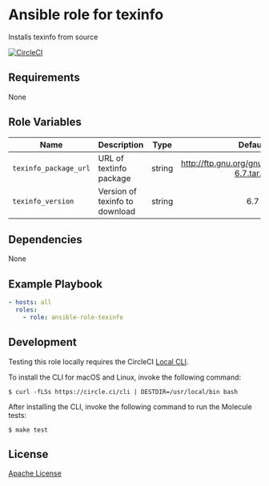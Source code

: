 Ansible role for texinfo
==================================

Installs texinfo from source

[![CircleCI](https://img.shields.io/circleci/build/github/mongodb-ansible-roles/ansible-role-texinfo/master?style=flat-square)](https://circleci.com/gh/mongodb-ansible-roles/ansible-role-texinfo)

Requirements
------------

None

Role Variables
--------------

| Name | Description | Type | Default | Required |
|------|-------------|:----:|:-------:|:--------:|
| `texinfo_package_url` | URL of textinfo package | string | http://ftp.gnu.org/gnu/texinfo/texinfo-6.7.tar.gz | no |
| `texinfo_version` | Version of texinfo to download | string | 6.7 | no |

Dependencies
------------

None

Example Playbook
----------------

```yaml
- hosts: all
  roles:
    - role: ansible-role-texinfo
```

Development
-----------

Testing this role locally requires the CircleCI [Local CLI](https://circleci.com/docs/2.0/local-cli/).

To install the CLI for macOS and Linux, invoke the following command:

    $ curl -fLSs https://circle.ci/cli | DESTDIR=/usr/local/bin bash

After installing the CLI, invoke the following command to run the Molecule tests:

    $ make test

License
-------

[Apache License](LICENSE)
